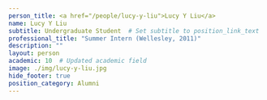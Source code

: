```yaml
---
person_title: <a href="/people/lucy-y-liu">Lucy Y Liu</a>
name: Lucy Y Liu
subtitle: Undergraduate Student  # Set subtitle to position_link_text
professional_title: "Summer Intern (Wellesley, 2011)"
description: ""
layout: person
academic: 10  # Updated academic field
image: ./img/lucy-y-liu.jpg
hide_footer: true
position_category: Alumni
---
```

